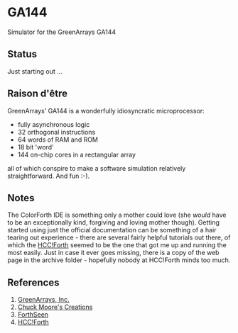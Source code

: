 GA144
=====

Simulator for the GreenArrays GA144

Status
------

Just starting out ...

Raison d'être 
-------------

GreenArrays' GA144 is a wonderfully idiosyncratic microprocessor:

- fully asynchronous logic
- 32 orthogonal instructions
- 64 words of RAM and ROM
- 18 bit 'word'
- 144 on-chip cores in a rectangular array

all of which conspire to make a software simulation relatively straightforward. And fun :-). 
 
Notes
-----

The ColorForth IDE is something only a mother could love (she *would* have to be an exceptionally
kind, forgiving and loving mother though). Getting started using just the official documentation
can be something of a hair tearing out experience - there are several fairly helpful tutorials out
there, of which the [HCC!Forth][hccforth] seemed to be the one that got me up and running the most
easily. Just in case it ever goes missing, there is a copy of the web page in the archive folder -
hopefully nobody at HCC!Forth minds too much.

References
----------

1. [GreenArrays, Inc.][greenarrays]
2. [Chuck Moore's Creations][code-monkey]
3. [ForthSeen][forthseen]
4. [HCC!Forth][hccforth]

[greenarrays]:   http://www.greenarraychips.com/home/products/index.html
[code-monkey]:   http://blogs.msdn.com/b/ashleyf/archive/2013/09/21/chuck-moores-creations.aspx
[forthseen]:     http://www.forthseen.de/
[hccforth]:      http://www.forth.hccnet.nl/html/arrayForth_Cursus_v2.1NL/arrayForth_Cursus_v2.1EN.html


